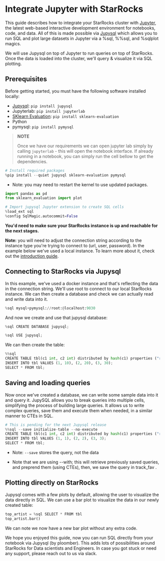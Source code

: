 # Integrate Jupyter with StarRocks

This guide describes how to integrate your StarRocks cluster with [Jupyter](https://jupyter.org/), the latest web-based interactive development environment for notebooks, code, and data.
All of this is made possible via [Jupysql](https://jupysql.ploomber.io/) which allows you to run SQL and plot large datasets in Jupyter via a %sql, %%sql, and %sqlplot magics.

We will use Jupysql on top of Jupyter to run queries on top of StarRocks.
Once the data is loaded into the cluster, we'll query & visualize it via SQL plotting.

## Prerequisites

Before getting started, you must have the following software installed locally:

- [Jupysql](https://jupysql.ploomber.io/en/latest/quick-start.html): `pip install jupysql`
- Jupyterlab: `pip install jupyterlab`
- [SKlearn Evaluation](https://github.com/ploomber/sklearn-evaluation): `pip install sklearn-evaluation`
- Python
- pymysql: `pip install pymysql`


> **NOTE**
>
> Once we have our requirements we can open jupyter lab simply by calling `jupyterlab` - this will open the notebook interface.
> If already running in a notebook, you can simply run the cell bellow to get the dependencies.

```python
# Install required packages
%pip install --quiet jupysql sklearn-evaluation pymysql
```

* Note: you may need to restart the kernel to use updated packages.

```python
import pandas as pd
from sklearn_evaluation import plot

# Import jupysql Jupyter extension to create SQL cells
%load_ext sql
%config SqlMagic.autocommit=False
```

**You'd need to make sure your StarRocks instance is up and reachable for the next stages.**

**Note:** you will need to adjust the connection string according to the instance type you're trying to connect to (url, user, password). In the example below we've used a local instance. To learn more about it, check out the [introduction guide](https://docs.starrocks.io/en-us/latest/introduction/StarRocks_intro).

## Connecting to StarRocks via Jupysql
In this example, we've used a docker instance and that's reflecting the data in the connection string.
We'll use root to connect to our local StarRocks instance.
We can then create a database and check we can actually read and write data into it.

```python
%sql mysql+pymysql://root:@localhost:9030
```

And now we create and use that jupysql database:

```python
%sql CREATE DATABASE jupysql;
```

```python
%sql USE jupysql;
```

We can then create the table:

```python
%%sql
CREATE TABLE tbl(c1 int, c2 int) distributed by hash(c1) properties ("replication_num" = "1");
INSERT INTO tbl VALUES (1, 10), (2, 20), (3, 30);
SELECT * FROM tbl;
```


## Saving and loading queries
Now once we've created a database, we can write some sample data into it and query it.
JupySQL allows you to break queries into multiple cells, simplifying the process of building large queries.
It allows us to write complex queries, save them and execute them when needed, in a similar manner to CTEs in SQL.

```python
# This is pending for the next Jupysql release
%%sql --save initialize-table --no-execute
CREATE TABLE tbl(c1 int, c2 int) distributed by hash(c1) properties ("replication_num" = "1");
INSERT INTO tbl VALUES (1, 1), (2, 2), (3, 3);
SELECT * FROM tbl;
```

* Note: `--save` stores the query, not the data

* Note that we are using --with; this will retrieve previously saved queries, and preprend them (using CTEs), then, we save the query in track_fav .


## Plotting directly on StarRocks

Jupysql comes with a few plots by default, allowing the user to visualize the data directly in SQL.
We can use a bar plot to visualize the data in our newly created table:

```python
top_artist = %sql SELECT * FROM tbl
top_artist.bar()
```

We can note we now have a new bar plot without any extra code.


We hope you enjoyed this guide, now you can run SQL directly from your notebook via Jupysql (by ploomber).
This adds lots of possibilities around StarRocks for Data scientists and Engineers.
In case you got stuck or need any support, please reach out to us via slack. 